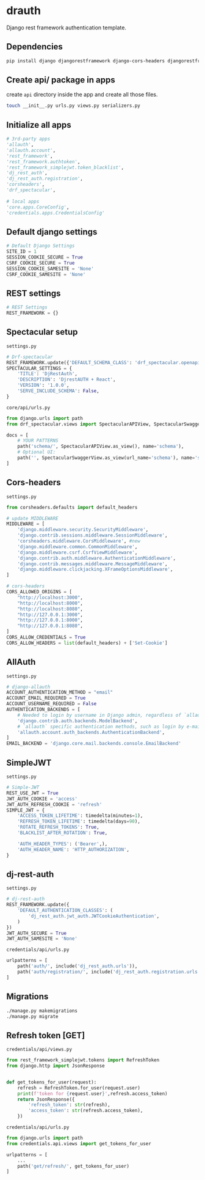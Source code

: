 # drauth
Django rest framework authentication template.


## Dependencies

```bash
pip install django djangorestframework django-cors-headers djangorestframework-simplejwt dj-rest-auth[with_social] drf-spectacular
```

## Create api/ package in apps
create `api` directory inside the app and create all those files.

```bash
touch __init__.py urls.py views.py serializers.py
```

## Initialize all apps
```python
# 3rd-party apps
'allauth',
'allauth.account',
'rest_framework',
'rest_framework.authtoken',
'rest_framework_simplejwt.token_blacklist',
'dj_rest_auth',
'dj_rest_auth.registration',
'corsheaders',
'drf_spectacular',
    
# local apps
'core.apps.CoreConfig',
'credentials.apps.CredentialsConfig'
```

## Default django settings
```python
# Default Django Settings
SITE_ID = 1
SESSION_COOKIE_SECURE = True
CSRF_COOKIE_SECURE = True
SESSION_COOKIE_SAMESITE = 'None'
CSRF_COOKIE_SAMESITE = 'None'
```

## REST settings
```python
# REST Settings
REST_FRAMEWORK = {}
```
## Spectacular setup
`settings.py`
```python
# Drf-spectacular
REST_FRAMEWORK.update({'DEFAULT_SCHEMA_CLASS': 'drf_spectacular.openapi.AutoSchema'})
SPECTACULAR_SETTINGS = {
    'TITLE': 'DjRestAuth',
    'DESCRIPTION': 'DjrestAUTH + React',
    'VERSION': '1.0.0',
    'SERVE_INCLUDE_SCHEMA': False,
}
```
`core/api/urls.py` 
```python
from django.urls import path
from drf_spectacular.views import SpectacularAPIView, SpectacularSwaggerView

docs = [
    # YOUR PATTERNS
    path('schema/', SpectacularAPIView.as_view(), name='schema'),
    # Optional UI:
    path('', SpectacularSwaggerView.as_view(url_name='schema'), name='swagger-ui'),
]

```

## Cors-headers
`settings.py`
```python
from corsheaders.defaults import default_headers

# update MIDDLEWARE
MIDDLEWARE = [
    'django.middleware.security.SecurityMiddleware',
    'django.contrib.sessions.middleware.SessionMiddleware',
    'corsheaders.middleware.CorsMiddleware', #new
    'django.middleware.common.CommonMiddleware',
    'django.middleware.csrf.CsrfViewMiddleware',
    'django.contrib.auth.middleware.AuthenticationMiddleware',
    'django.contrib.messages.middleware.MessageMiddleware',
    'django.middleware.clickjacking.XFrameOptionsMiddleware',
]

# cors-headers
CORS_ALLOWED_ORIGINS = [
    "http://localhost:3000",
    "http://localhost:8000",
    "http://localhost:8080",
    "http://127.0.0.1:3000",
    "http://127.0.0.1:8000",
    "http://127.0.0.1:8080",
]
CORS_ALLOW_CREDENTIALS = True
CORS_ALLOW_HEADERS = list(default_headers) + ['Set-Cookie']
```
## AllAuth
`settings.py`
```python
# django-allauth
ACCOUNT_AUTHENTICATION_METHOD = "email"
ACCOUNT_EMAIL_REQUIRED = True
ACCOUNT_USERNAME_REQUIRED = False
AUTHENTICATION_BACKENDS = [
    # Needed to login by username in Django admin, regardless of `allauth`
    'django.contrib.auth.backends.ModelBackend',
    # `allauth` specific authentication methods, such as login by e-mail
    'allauth.account.auth_backends.AuthenticationBackend',
]
EMAIL_BACKEND = 'django.core.mail.backends.console.EmailBackend'
```
## SimpleJWT

`settings.py`

```python
# Simple-JWT
REST_USE_JWT = True
JWT_AUTH_COOKIE = 'access'
JWT_AUTH_REFRESH_COOKIE = 'refresh'
SIMPLE_JWT = {
    'ACCESS_TOKEN_LIFETIME': timedelta(minutes=1),
    'REFRESH_TOKEN_LIFETIME': timedelta(days=90),
    'ROTATE_REFRESH_TOKENS': True,
    'BLACKLIST_AFTER_ROTATION': True,

    'AUTH_HEADER_TYPES': ('Bearer',),
    'AUTH_HEADER_NAME': 'HTTP_AUTHORIZATION',
}
```
## dj-rest-auth
`settings.py`
```python
# dj-rest-auth
REST_FRAMEWORK.update({
    'DEFAULT_AUTHENTICATION_CLASSES': (
        'dj_rest_auth.jwt_auth.JWTCookieAuthentication',
    )
})
JWT_AUTH_SECURE = True
JWT_AUTH_SAMESITE = 'None'
```
`credentials/api/urls.py`
```python
urlpatterns = [
    path('auth/', include('dj_rest_auth.urls')),
    path('auth/registration/', include('dj_rest_auth.registration.urls')),
]
```

## Migrations
```bash
./manage.py makemigrations
./manage.py migrate
```

## Refresh token [GET]

`credentials/api/views.py`
```python
from rest_framework_simplejwt.tokens import RefreshToken
from django.http import JsonResponse


def get_tokens_for_user(request):
    refresh = RefreshToken.for_user(request.user)
    print(f'token for {request.user}',refresh.access_token)
    return JsonResponse({
        'refresh_token': str(refresh),
        'access_token': str(refresh.access_token),
    })
```

`credentials/api/urls.py`
```python
from django.urls import path
from credentials.api.views import get_tokens_for_user

urlpatterns = [
    ...
    path('get/refresh/', get_tokens_for_user)
]
```